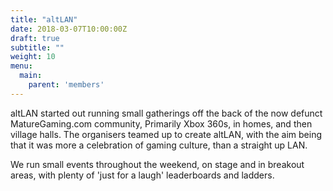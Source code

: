 ```yaml
---
title: "altLAN"
date: 2018-03-07T10:00:00Z
draft: true
subtitle: ""
weight: 10
menu:
  main:
    parent: 'members'
---
```

altLAN started out running small gatherings off the back of the now defunct MatureGaming.com community, Primarily Xbox 360s, in homes, and then village halls. The organisers teamed up to create altLAN, with the aim being that it was more a celebration of gaming culture, than a straight up LAN.

We run small events throughout the weekend, on stage and in breakout areas, with plenty of 'just for a laugh' leaderboards and ladders.

